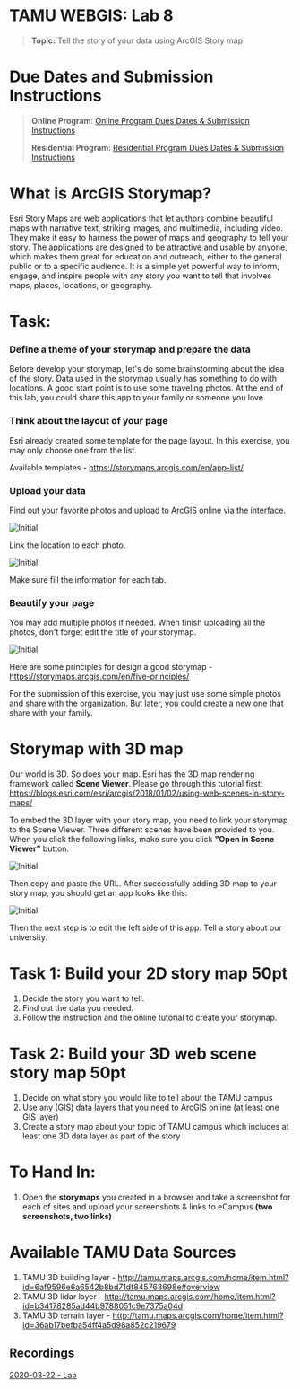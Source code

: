 # TAMU WEBGIS: Lab 8
>
>**Topic:** Tell the story of your data using ArcGIS Story map
> 

# Due Dates and Submission Instructions
> **Online Program**: [Online Program Dues Dates & Submission Instructions](https://github.tamu.edu/TAMU-GEOG-678-WebGIS/Online/blob/master/submissions/08.md)
>
> **Residential Program**: [Residential Program Dues Dates & Submission Instructions](https://github.tamu.edu/TAMU-GEOG-678-WebGIS/Residential/blob/master/submissions/08.md)


# What is ArcGIS Storymap?

Esri Story Maps are web applications that let authors combine beautiful maps with narrative text, striking images, and multimedia, including video. They make it easy to harness the power of maps and geography to tell your story. The applications are designed to be attractive and usable by anyone, which makes them great for education and outreach, either to the general public or to a specific audience. It is a simple yet powerful way to inform, engage, and inspire people with any story you want to tell that involves maps, places, locations, or geography.
 
# Task:
### Define a theme of your storymap and prepare the data <br  />
Before develop your storymap, let's do some brainstorming about the idea of the story. Data used in the storymap usually has something to do with locations. A good start point is to use some traveling photos. At the end of this lab, you could share this app to your family or someone you love. 

### Think about the layout of your page <br  />
Esri already created some template for the page layout. In this exercise, you may only choose one from the list.

Available templates - https://storymaps.arcgis.com/en/app-list/

### Upload your data
Find out your favorite photos and upload to ArcGIS online via the interface.
>
![Initial](../images/labs/08/1.PNG)
>

Link the location to each photo.
>
![Initial](../images/labs/08/2.PNG)
>

Make sure fill the information for each tab.


### Beautify your page
You may add multiple photos if needed. When finish uploading all the photos, don't forget edit the title of your storymap. 
>
![Initial](../images/labs/08/3.PNG)
>

Here are some principles for design a good storymap - https://storymaps.arcgis.com/en/five-principles/


For the submission of this exercise, you may just use some simple photos and share with the organization. But later, you could create a new one that share with your family. 


# Storymap with 3D map
Our world is 3D. So does your map. Esri has the 3D map rendering framework called **Scene Viewer**.
Please go through this tutorial first:  https://blogs.esri.com/esri/arcgis/2018/01/02/using-web-scenes-in-story-maps/

To embed the 3D layer with your story map, you need to link your storymap to the Scene Viewer. Three different scenes have been provided to you. When you click the following links, make sure you click **"Open in Scene Viewer"** button. 
>
![Initial](../images/labs/08/7.PNG)
>
Then copy and paste the URL. After successfully adding 3D map to your story map, you should get an app looks like this:
>
![Initial](../images/labs/08/4.PNG)
>

Then the next step is to edit the left side of this app. Tell a story about our university. 




# Task 1: Build your 2D story map 50pt
1. Decide the story you want to tell. 
2. Find out the data you needed.
3. Follow the instruction and the online tutorial to create your storymap.

# Task 2: Build your 3D web scene story map 50pt
1. Decide on what story you would like to tell about the TAMU campus
2. Use any (GIS) data layers that you need to ArcGIS online (at least one GIS layer)
3. Create a story map about your topic of TAMU campus which includes at least one 3D data layer as part of the story

# **To Hand In:**
1. Open the **storymaps** you created in a browser and take a screenshot for each of sites and upload your screenshots & links to eCampus **(two screenshots, two links)**

# **Available TAMU Data Sources**
1. TAMU 3D building layer - http://tamu.maps.arcgis.com/home/item.html?id=6af9596e6a6542b8bd71df845763698e#overview
2. TAMU 3D lidar layer - http://tamu.maps.arcgis.com/home/item.html?id=b34178285ad44b9788051c9e7375a04d
3. TAMU 3D terrain layer - http://tamu.maps.arcgis.com/home/item.html?id=36ab17befba54ff4a5d98a852c219679

## Recordings
[2020-03-22 - Lab](https://tamu.zoom.us/rec/share/x_Fbdp7yy2JIYrfw9UbZdKINHo3BT6a81SkbqaIMnk3NIP4-aXYQ79-m_gnlsEsj)
<!--
## Videos
[Video 1 - Lab 6](https://youtu.be/s0GQhGzlJBU)-->